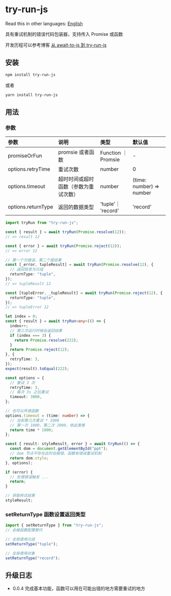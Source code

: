 # try-run-js

Read this in other languages:
[English](https://github.com/wsafight/try-run-js/blob/main/README.EN.md)

具有重试机制的错误代码包装器，支持传入 Promise 或函数

开发历程可以参考博客
[从 await-to-js 到 try-run-js](https://github.com/wsafight/personBlog/issues/52)

## 安装

```bash
npm install try-run-js
```

或者

```bash
yarn install try-run-js
```

## 用法

### 参数

| 参数                 | 说明                 | 类型                 | 默认值                      |
| :----------------- | :----------------- | :----------------- | :----------------------- |
| promiseOrFun       | promsie 或者函数       | Function ｜ Promsie | -                        |
| options.retryTime  | 重试次数               | number             | 0                        |
| options.timeout    | 超时时间或超时函数（参数为重试次数） | number             | (time: number) => number |
| options.returnType | 返回的数据类型            | 'tuple'｜ 'record'  | 'record'                 |

```ts
import tryRun from "try-run-js";

const { result } = await tryRun(Promise.resolve(12));
// => result 12

const { error } = await tryRun(Promise.reject(12));
// => error 12

// 第一个为错误，第二个是结果
const [_error, tupleResult] = await tryRun(Promise.resolve(12), {
  // 返回信息为元组
  returnType: "tuple",
});
// => tupleResult 12

const [tupleError, _tupleResult] = await tryRun(Promise.reject(12), {
  returnType: "tuple",
});
// => tupleError 12
```

```ts
let index = 0;
const { result } = await tryRun<any>(() => {
  index++;
  // 第三次运行时候会返回结果
  if (index === 3) {
    return Promise.resolve(222);
  }
  return Promise.reject(12);
}, {
  retryTime: 3,
});
expect(result).toEqual(222);

const options = {
  // 重试 3 次
  retryTime: 3,
  // 每次 3s 之后重试
  timeout: 3000,
};

// 也可以传递函数
options.timeout = (time: number) => {
  // 当前第几次重试 * 1000
  // 第一次 1000，第二次 2000，依此类推
  return time * 1000;
};

const { result: styleResult, error } = await tryRun(() => {
  const dom = document.getElementById("ppt");
  // dom 节点不存在此时会报错，函数有错误重试机制
  return dom.style;
}, options);

if (error) {
  // 处理错误触发 ...
  return;
}

// 获取样式结果
styleResult;
```

### setReturnType 函数设置返回类型

```ts
import { setReturnType } from "try-run-js";
// 会被函数配置替代

// 全局使用元组
setReturnType("tuple");

// 全局使用对象
setReturnType("record");
```

## 升级日志

- 0.0.4 完成基本功能，函数可以用在可能出错的地方需要重试的地方
